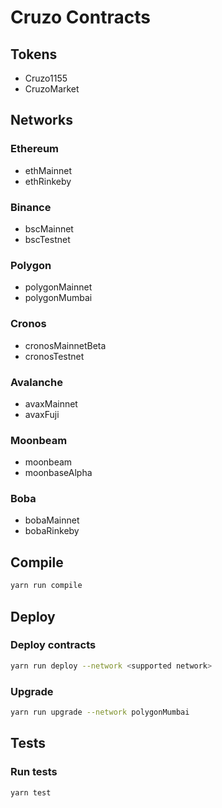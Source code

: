 # Cruzo Contracts

## Tokens 
- Cruzo1155
- CruzoMarket

## Networks
### Ethereum
- ethMainnet
- ethRinkeby
### Binance
- bscMainnet
- bscTestnet
### Polygon
- polygonMainnet
- polygonMumbai
### Cronos
- cronosMainnetBeta
- cronosTestnet
### Avalanche
- avaxMainnet
- avaxFuji
### Moonbeam
- moonbeam
- moonbaseAlpha
### Boba
- bobaMainnet
- bobaRinkeby

## Compile
```sh
yarn run compile
```

## Deploy

### Deploy contracts
```sh
yarn run deploy --network <supported network>
```

### Upgrade
```sh
yarn run upgrade --network polygonMumbai
```


## Tests

### Run tests
```sh
yarn test
```